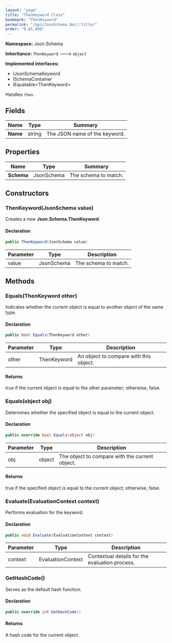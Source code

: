 ```yaml
---
layout: "page"
title: "ThenKeyword Class"
bookmark: "ThenKeyword"
permalink: "/api/JsonSchema.Net/:title/"
order: "9.01.098"
---
```

**Namespace:** Json.Schema

**Inheritance:**
`ThenKeyword`
 🡒 
`object`

**Implemented interfaces:**

- IJsonSchemaKeyword
- ISchemaContainer
- IEquatable\<ThenKeyword\>

Handles `then`.

## Fields

| Name | Type | Summary |
|---|---|---|
| **Name** | string | The JSON name of the keyword. |

## Properties

| Name | Type | Summary |
|---|---|---|
| **Schema** | JsonSchema | The schema to match. |

## Constructors

### ThenKeyword(JsonSchema value)

Creates a new **Json.Schema.ThenKeyword**.

#### Declaration

```c#
public ThenKeyword(JsonSchema value)
```

| Parameter | Type | Description |
|---|---|---|
| value | JsonSchema | The schema to match. |


## Methods

### Equals(ThenKeyword other)

Indicates whether the current object is equal to another object of the same type.

#### Declaration

```c#
public bool Equals(ThenKeyword other)
```

| Parameter | Type | Description |
|---|---|---|
| other | ThenKeyword | An object to compare with this object. |


#### Returns

true if the current object is equal to the <paramref name="other">other</paramref> parameter; otherwise, false.

### Equals(object obj)

Determines whether the specified object is equal to the current object.

#### Declaration

```c#
public override bool Equals(object obj)
```

| Parameter | Type | Description |
|---|---|---|
| obj | object | The object to compare with the current object. |


#### Returns

true if the specified object  is equal to the current object; otherwise, false.

### Evaluate(EvaluationContext context)

Performs evaluation for the keyword.

#### Declaration

```c#
public void Evaluate(EvaluationContext context)
```

| Parameter | Type | Description |
|---|---|---|
| context | EvaluationContext | Contextual details for the evaluation process. |


### GetHashCode()

Serves as the default hash function.

#### Declaration

```c#
public override int GetHashCode()
```


#### Returns

A hash code for the current object.

